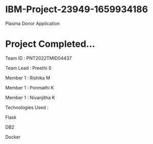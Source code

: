 # IBM-Project-23949-1659934186
Plasma Donor Application


# Project Completed...

Team ID : PNT2022TMID04437


Team Lead : Preethi S

Member 1  : Rishika M 

Member 1  : Ponmathi K

Member 1  : Nivanjitha K


Technologies Used :

   Flask
   
   DB2
   
   Docker 
   

